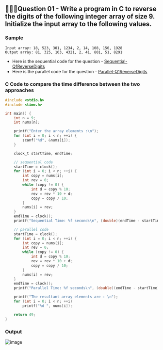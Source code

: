 ## 💁🏻‍♂️**Question 01** - Write a program in C to reverse the digits of the following integer array of size 9. Initialize the input array to the following values.

### Sample
```
Input array: 18, 523, 301, 1234, 2, 14, 108, 150, 1928
Output array: 81, 325, 103, 4321, 2, 41, 801, 51, 8291
```

- Here is the sequential code for the question - [Sequential-Q1ReverseDigits](https://github.com/shrudex/DSE/blob/main/PP%20Lab/Week01-Sequential/Q1-ReverseDigits.md)
- Here is the parallel code for the question - [Parallel-Q1ReverseDigits](https://github.com/shrudex/DSE/blob/main/PP%20Lab/Week02-OpenMP/Q1-ReverseDigits.md)

### C Code to compare the time difference between the two approaches
```c
#include <stdio.h>
#include <time.h>

int main() {
    int n = 9;
    int nums[n];

    printf("Enter the array elements :\n");
    for (int i = 0; i < n; ++i) {
        scanf("%d", &nums[i]);
    }

    clock_t startTime, endTime;

    // sequential code
    startTime = clock();
    for (int i = 0; i < n; ++i) {
        int copy = nums[i];
        int rev = 0;
        while (copy != 0) {
            int d = copy % 10;
            rev = rev * 10 + d;
            copy = copy / 10;
        }
        nums[i] = rev;
    }
    endTime = clock();
    printf("Sequential Time: %f seconds\n", (double)(endTime - startTime) / CLOCKS_PER_SEC);

    // parallel code
    startTime = clock();
    for (int i = 0; i < n; ++i) {
        int copy = nums[i];
        int rev = 0;
        while (copy != 0) {
            int d = copy % 10;
            rev = rev * 10 + d;
            copy = copy / 10;
        }
        nums[i] = rev;
    }
    endTime = clock();
    printf("Parallel Time: %f seconds\n", (double)(endTime - startTime) / CLOCKS_PER_SEC);

    printf("The resultant array elements are : \n");
    for (int i = 0; i < n; ++i)
        printf("%d ", nums[i]);

    return 49;
}
```

### Output
![image](https://github.com/shrudex/DSE/assets/91502997/c1a73ff7-1a1b-44da-a992-51bd47869d68)


